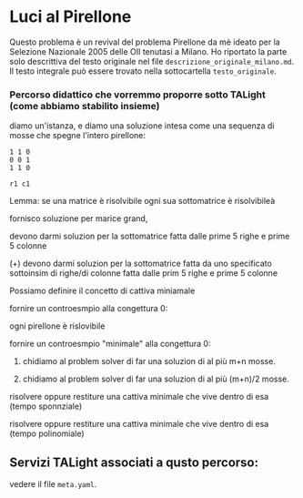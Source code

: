 # Luci al Pirellone 

Questo problema è un revival del problema Pirellone da mè ideato per la Selezione Nazionale 2005 delle OII tenutasi a Milano.
Ho riportato la parte solo descrittiva del testo originale nel file `descrizione_originale_milano.md`.
Il testo integrale può essere trovato nella sottocartella `testo_originale`.


### Percorso didattico che vorremmo proporre sotto TALight (come abbiamo stabilito insieme)

diamo un'istanza, e diamo una soluzione intesa come una sequenza di mosse che spegne l'intero pirellone:

```
1 1 0
0 0 1
1 1 0

r1 c1 
```



Lemma: se una matrice è risolvibile ogni sua sottomatrice è risolvibileà

fornisco soluzione per marice grand,

   devono darmi soluzion per la sottomatrice fatta dalle prime 5 righe e prime 5 colonne

 (+)   devono darmi soluzion per la sottomatrice fatta da uno specificato sottoinsim di righe/di colonne fatta dalle prim 5 righe e prime 5 colonne

Possiamo definire il concetto di cattiva miniamale



fornire un controesmpio alla congettura 0:

   ogni pirellone è rislovibile

fornire un controesmpio "minimale" alla congettura 0:

   1. chidiamo al problem solver di far una soluzion di al più m+n mosse.

   2. chidiamo al problem solver di far una soluzion di al più (m+n)/2 mosse.



risolvere oppure restiture una cattiva minimale che vive dentro di esa  (tempo sponnziale)

risolvere oppure restiture una cattiva minimale che vive dentro di esa  (tempo polinomiale)

## Servizi TALight associati a qusto percorso:

vedere il file `meta.yaml`.


